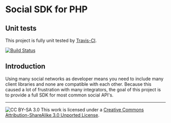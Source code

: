 # Social SDK for PHP

## Unit tests

This project is fully unit tested by [Travis-CI](http://travis-ci.org).

[![Build Status](https://api.travis-ci.org/DragonBe/social-sdk-php.png)](https://api.travis-ci.org/DragonBe/social-sdk-php)

## Introduction

Using many social networks as developer means you need to include many client libraries and none are compatible with each other. Because this caused a lot of frustration with many integrators, the goal of this project is to provide a full SDK for most common social API's.

---

![CC BY-SA 3.0](http://i.creativecommons.org/l/by-sa/3.0/88x31.png)
This work is licensed under a [Creative Commons Attribution-ShareAlike 3.0 Unported License](http://creativecommons.org/licenses/by-sa/3.0/deed.en_US).